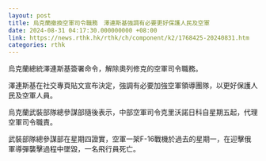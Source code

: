 ```yaml
---
layout: post
title: 烏克蘭撤換空軍司令職務　澤連斯基強調有必要更好保護人民及空軍
date: 2024-08-31 04:17:30.000000000 +08:00
link: https://news.rthk.hk/rthk/ch/component/k2/1768425-20240831.htm
categories: rthk
---
```


烏克蘭總統澤連斯基簽署命令，解除奧列修克的空軍司令職務。

澤連斯基在社交專頁貼文宣布決定，強調有必要加強空軍領導團隊，以更好保護人民及空軍人員。

烏克蘭武裝部隊總參謀部隨後表示，中部空軍司令克里沃諾日科自星期五起，代理空軍司令職責。

武裝部隊總參謀部在星期四證實，空軍一架F-16戰機於過去的星期一，在迎擊俄軍導彈襲擊過程中墜毀，一名飛行員死亡。
